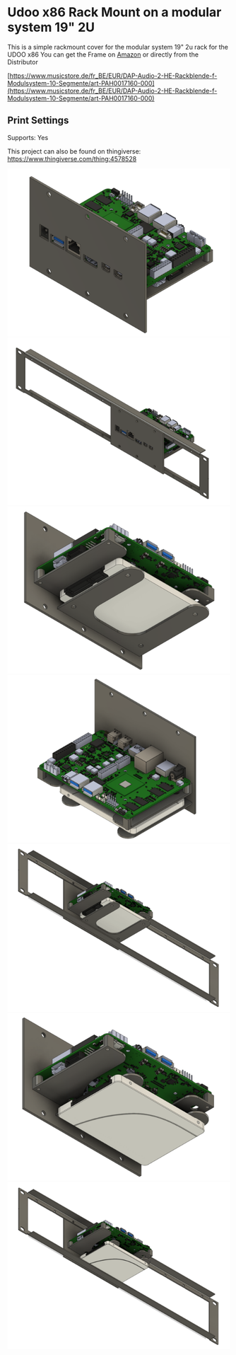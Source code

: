 # Udoo x86 Rack Mount on a modular system 19" 2U
This is a simple rackmount cover for the modular system 19" 2u rack for the UDOO x86
You can get the Frame on [Amazon](https://www.amazon.com?linkCode=ll2&tag=thingiverse09-20&linkId=e4759bff1fa9a55a0f897d801ce2d765&language=en_US&ref_=as_li_ss_tl) or directly from the Distributor

[https://www.musicstore.de/fr_BE/EUR/DAP-Audio-2-HE-Rackblende-f-Modulsystem-10-Segmente/art-PAH0017160-000](https://www.musicstore.de/fr_BE/EUR/DAP-Audio-2-HE-Rackblende-f-Modulsystem-10-Segmente/art-PAH0017160-000)

## Print Settings
Supports: Yes



This project can also be found on thingiverse:
https://www.thingiverse.com/thing:4578528

![Preview](https://github.com/LeDomme/cad_models/blob/main/Udoo_x86_RackMount_on_a_modular_system_19inch_2U/res/Front.png)
![Preview](https://github.com/LeDomme/cad_models/blob/main/Udoo_x86_RackMount_on_a_modular_system_19inch_2U/res/Front_Rack.png)
![Preview](https://github.com/LeDomme/cad_models/blob/main/Udoo_x86_RackMount_on_a_modular_system_19inch_2U/res/Back.png)
![Preview](https://github.com/LeDomme/cad_models/blob/main/Udoo_x86_RackMount_on_a_modular_system_19inch_2U/res/Back_2.png)
![Preview](https://github.com/LeDomme/cad_models/blob/main/Udoo_x86_RackMount_on_a_modular_system_19inch_2U/res/Back_Rack.png)
![Preview](https://github.com/LeDomme/cad_models/blob/main/Udoo_x86_RackMount_on_a_modular_system_19inch_2U/res/Back_Alternative_HDD.png)
![Preview](https://github.com/LeDomme/cad_models/blob/main/Udoo_x86_RackMount_on_a_modular_system_19inch_2U/res/Back_Alternative_HDD_Rack.png)
